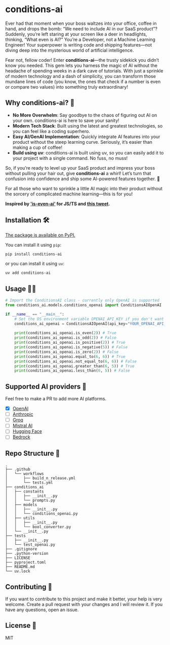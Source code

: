 # conditions-ai

Ever had that moment when your boss waltzes into your office, coffee in hand, and drops the bomb: “We need to include AI in our SaaS product”? Suddenly, you’re left staring at your screen like a deer in headlights, thinking, “What even is AI?” You’re a Developer, not a Machine Learning Engineer! Your superpower is writing code and shipping features—not diving deep into the mysterious world of artificial intelligence.

Fear not, fellow coder! Enter **conditions-ai**—the trusty sidekick you didn’t know you needed. This gem lets you harness the magic of AI without the headache of spending weeks in a dark cave of tutorials. With just a sprinkle of modern technology and a dash of simplicity, you can transform those mundane lines of code (you know, the ones that check if a number is even or compare two values) into something truly extraordinary!

## Why conditions-ai? 🤔

- **No More Overwhelm**: Say goodbye to the chaos of figuring out AI on your own. conditions-ai is here to save your sanity!
- **Modern Tech Stack**: Built using the latest and greatest technologies, so you can feel like a coding superhero.
- **Easy AI/GenAI Implementation**: Quickly integrate AI features into your product without the steep learning curve. Seriously, it’s easier than making a cup of coffee!
- **Build using uv**: conditions-ai is built using uv, so you can easily add it to your project with a single command. No fuss, no muss!

So, if you’re ready to level up your SaaS product and impress your boss without pulling your hair out, give **conditions-ai** a whirl! Let’s turn that confusion into confidence and ship some AI-powered features together. 🚀

For all those who want to sprinkle a little AI magic into their product without the sorcery of complicated machine learning—this is for you!


**Inspired by ['is-even-ai'](https://github.com/Calvin-LL/is-even-ai/tree/main) for JS/TS and [this tweet](https://twitter.com/erenbali/status/1766602689863950658).**

## Installation 🛠️

[The package is available on PyPI.](https://pypi.org/project/conditions-ai)

You can install it using `pip`:

```sh
pip install conditions-ai
```

or you can install it using `uv`:

```sh
uv add conditions-ai
```

## Usage 👨‍💻

```python
# Import the ConditionsAI class - currently only OpenAI is supported
from conditions_ai.models.conditions_openai import ConditionsAIOpenAI

if __name__ == "__main__":
    # Set the OS environment variable OPENAI_API_KEY if you don't want to pass the API key as an argument and change the model_id to the model you want to use
    conditions_ai_openai = ConditionsAIOpenAI(api_key="YOUR_OPENAI_API_KEY", openai_model_id="gpt-4o-mini")
    
    print(conditions_ai_openai.is_even(2)) # True
    print(conditions_ai_openai.is_odd(2)) # False
    print(conditions_ai_openai.is_positive(2)) # True
    print(conditions_ai_openai.is_negative(5)) # False
    print(conditions_ai_openai.is_zero(2)) # False
    print(conditions_ai_openai.equal_to(6, 6)) # True
    print(conditions_ai_openai.not_equal_to(6, 6)) # False
    print(conditions_ai_openai.greater_than(6, 5)) # True
    print(conditions_ai_openai.less_than(6, 5)) # False
```

## Supported AI providers 💪

Feel free to make a PR to add more AI platforms.

- [x] [OpenAI](https://openai.com) 
- [ ] [Anthropic](https://www.anthropic.com/)
- [ ] [Groq](https://groq.com/)
- [ ] [Mistral AI](https://mistral.ai/)
- [ ] [Hugging Face](https://huggingface.co/)
- [ ] [Bedrock](https://aws.amazon.com/bedrock)

## Repo Structure 📂

```
.
├── .github
│   └── workflows
│       ├── build_n_release.yml
│       └── tests.yml
├── conditions_ai
│   ├── constants
│   │   ├── __init__.py
│   │   └── prompts.py
│   ├── models
│   │   ├── __init__.py
│   │   └── conditions_openai.py
│   ├── utils
│   │   ├── __init__.py
│   │   └── bool_converter.py
│   └── __init__.py
├── tests
│   ├── __init__.py
│   └── test_openai.py
├── .gitignore
├── .python-version
├── LICENSE
├── pyproject.toml
├── README.md
└── uv.lock
```

## Contributing 🤝

If you want to contribute to this project and make it better, your help is very welcome. Create a pull request with your changes and I will review it. If you have any questions, open an issue.

## License 📝
MIT